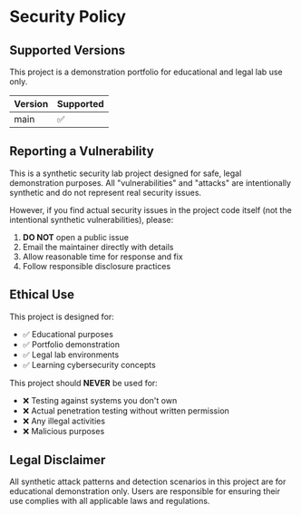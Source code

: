 # Security Policy

## Supported Versions

This project is a demonstration portfolio for educational and legal lab use only.

| Version | Supported          |
| ------- | ------------------ |
| main    | :white_check_mark: |

## Reporting a Vulnerability

This is a synthetic security lab project designed for safe, legal demonstration purposes. All "vulnerabilities" and "attacks" are intentionally synthetic and do not represent real security issues.

However, if you find actual security issues in the project code itself (not the intentional synthetic vulnerabilities), please:

1. **DO NOT** open a public issue
2. Email the maintainer directly with details
3. Allow reasonable time for response and fix
4. Follow responsible disclosure practices

## Ethical Use

This project is designed for:
- ✅ Educational purposes
- ✅ Portfolio demonstration
- ✅ Legal lab environments
- ✅ Learning cybersecurity concepts

This project should **NEVER** be used for:
- ❌ Testing against systems you don't own
- ❌ Actual penetration testing without written permission
- ❌ Any illegal activities
- ❌ Malicious purposes

## Legal Disclaimer

All synthetic attack patterns and detection scenarios in this project are for educational demonstration only. Users are responsible for ensuring their use complies with all applicable laws and regulations.
